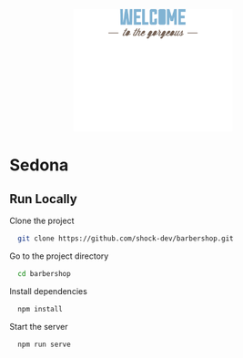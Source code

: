 <p align="center">
  <img width="280px" src="./welcome.png" />
</p>

# Sedona

## Run Locally

Clone the project

```bash
  git clone https://github.com/shock-dev/barbershop.git
```

Go to the project directory

```bash
  cd barbershop
```

Install dependencies

```bash
  npm install
```

Start the server

```bash
  npm run serve
```
